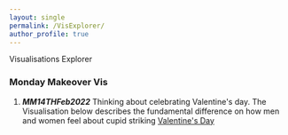 ```yaml
---
layout: single
permalink: /VisExplorer/
author_profile: true
---
```


Visualisations Explorer 

### Monday Makeover Vis


1. ***MM14THFeb2022*** Thinking about celebrating Valentine's day. The Visualisation below describes the fundamental difference on how men and women feel about cupid striking [Valentine's Day](https://public.tableau.com/app/profile/neha8289/viz/valentines_day_mm/Dashboard3)


